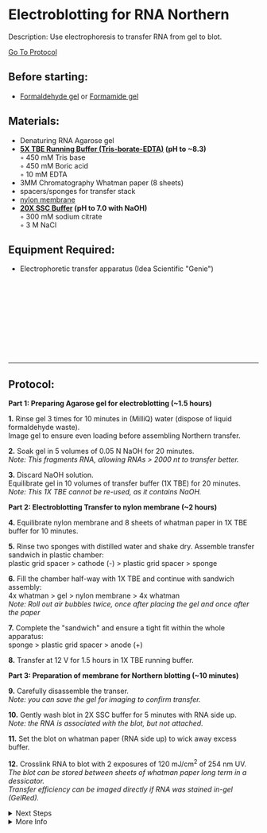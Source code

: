 Electroblotting for RNA Northern
================================================================================
Description: Use electrophoresis to transfer RNA from gel to blot.

[Go To Protocol](#protocol)

Before starting:
--------------------------------------------------------------------------------
* [Formaldehyde gel](./Formaldehyde-Gel.md) or [Formamide gel](./Formamide-TAE-Gel.md)

Materials:
--------------------------------------------------------------------------------
  * Denaturing RNA Agarose gel
  * **[5X TBE Running Buffer (Tris-borate-EDTA)](https://www.thermofisher.com/order/catalog/product/LC6675) (pH to ~8.3)**  
    ◦ 450 mM Tris base  
    ◦ 450 mM Boric acid  
    ◦ 10 mM EDTA   
  * 3MM Chromatography Whatman paper (8 sheets)
  * spacers/sponges for transfer stack
  * [nylon membrane](https://www.cytivalifesciences.com/en/us/shop/molecular-and-immunodiagnostics/genomic-consumables/nytran-supercharge-spc-blotting-membranes-p-04733)
  * **[20X SSC Buffer](https://www.takarabio.com/products/protein-research/sds-page-and-western-blotting/buffers-and-powders/ssc-powder) (pH to 7.0 with NaOH)**  
    ◦ 300 mM sodium citrate  
    ◦ 3 M NaCl  
    
Equipment Required:
--------------------------------------------------------------------------------
  * Electrophoretic transfer apparatus (Idea Scientific "Genie")

<br/><br/><br/><br/><br/><br/><br/><br/><br/>
___
Protocol:
--------------------------------------------------------------------------------

**Part 1: Preparing Agarose gel for electroblotting (~1.5 hours)**  

**1.** Rinse gel 3 times for 10 minutes in (MilliQ) water (dispose of liquid formaldehyde waste). <br/> Image gel to ensure even loading before assembling Northern transfer.

**2.** Soak gel in 5 volumes of 0.05 N NaOH for 20 minutes. <br/> _Note: This fragments RNA, allowing RNAs > 2000 nt to transfer better._

**3.** Discard NaOH solution.<br/> Equilibrate gel in 10 volumes of transfer buffer (1X TBE) for 20 minutes. <br/> _Note: This 1X TBE cannot be re-used, as it contains NaOH._


**Part 2: Electroblotting Transfer to nylon membrane (~2 hours)** 

**4.** Equilibrate nylon membrane and 8 sheets of whatman paper in 1X TBE buffer for 10 minutes.

**5.** Rinse two sponges with distilled water and shake dry. Assemble transfer sandwich in plastic chamber: <br/> plastic grid spacer > cathode (-) > plastic grid spacer > sponge

**6.** Fill the chamber half-way with 1X TBE and continue with sandwich assembly: <br/> 4x whatman > gel > nylon membrane > 4x whatman <br/>
_Note: Roll out air bubbles twice, once after placing the gel and once after the paper_

**7.** Complete the "sandwich" and ensure a tight fit within the whole apparatus: <br/> sponge > plastic grid spacer > anode (+)

**8.** Transfer at 12 V for 1.5 hours in 1X TBE running buffer.  


**Part 3: Preparation of membrane for Northern blotting (~10 minutes)** 

**9.** Carefully disassemble the transer. <br/> _Note: you can save the gel for imaging to confirm transfer._ 

**10.** Gently wash blot in 2X SSC buffer for 5 minutes with RNA side up. <br/> _Note: the RNA is associated with the blot, but not attached._

**11.** Set the blot on whatman paper (RNA side up) to wick away excess buffer.  

**12.** Crosslink RNA to blot with 2 exposures of 120 mJ/cm<sup>2</sup> of 254 nm UV. <br/> _The blot can be stored between sheets of whatman paper long term in a dessicator._<br/> _Transfer efficiency can be imaged directly if RNA was stained in-gel (GelRed)._

<details>
  <summary>Next Steps</summary>

</p> <a href="./Near-IR-Northern.md">
Near-IR Northern </a>

</details>

<details>
  <summary>More Info</summary>

  <a href="https://doi.org/10.1006/bbrc.1997.7284">
Electroblotting with Idea Scientific</a>

</details>
